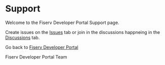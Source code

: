 # Support

Welcome to the Fiserv Developer Portal Support page.

Create issues on the [Issues](https://github.com/fiserv/support/issues) tab or join in the discussions happneing in the [Discussions](https://github.com/fiserv/support/discussions) tab.

Go back to [Fiserv Developer Portal](https://developer.fiserv.com)

Fiserv Developer Portal Team
